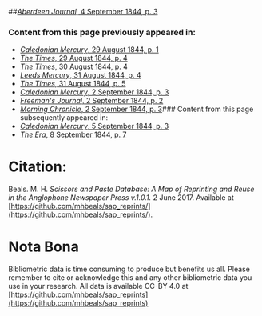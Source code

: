 ##[*Aberdeen Journal*, 4 September 1844, p. 3](https://mhbeals.github.io/sap_html/Aberdeen-Journal/Aberdeen-Journal-4-September-1844-p-3)

### Content from this page previously appeared in:
+ [*Caledonian Mercury*, 29 August 1844, p. 1](https://mhbeals.github.io/sap_html/Caledonian-Mercury/Caledonian-Mercury-29-August-1844-p-1)
+ [*The Times*, 29 August 1844, p. 4](https://mhbeals.github.io/sap_html/The-Times/The-Times-29-August-1844-p-4)
+ [*The Times*, 30 August 1844, p. 4](https://mhbeals.github.io/sap_html/The-Times/The-Times-30-August-1844-p-4)
+ [*Leeds Mercury*, 31 August 1844, p. 4](https://mhbeals.github.io/sap_html/Leeds-Mercury/Leeds-Mercury-31-August-1844-p-4)
+ [*The Times*, 31 August 1844, p. 5](https://mhbeals.github.io/sap_html/The-Times/The-Times-31-August-1844-p-5)
+ [*Caledonian Mercury*, 2 September 1844, p. 3](https://mhbeals.github.io/sap_html/Caledonian-Mercury/Caledonian-Mercury-2-September-1844-p-3)
+ [*Freeman's Journal*, 2 September 1844, p. 2](https://mhbeals.github.io/sap_html/Freeman's-Journal/Freeman's-Journal-2-September-1844-p-2)
+ [*Morning Chronicle*, 2 September 1844, p. 3](https://mhbeals.github.io/sap_html/Morning-Chronicle/Morning-Chronicle-2-September-1844-p-3)### Content from this page subsequently appeared in:
+ [*Caledonian Mercury*, 5 September 1844, p. 3](https://mhbeals.github.io/sap_html/Caledonian-Mercury/Caledonian-Mercury-5-September-1844-p-3)
+ [*The Era*, 8 September 1844, p. 7](https://mhbeals.github.io/sap_html/The-Era/The-Era-8-September-1844-p-7)
                    
# Citation: 

Beals. M. H. *Scissors and Paste Database: A Map of Reprinting and Reuse in the Anglophone Newspaper Press v.1.0.1.* 2 June 2017. Available at [https://github.com/mhbeals/sap_reprints/](https://github.com/mhbeals/sap_reprints/). 
                    
# Nota Bona

Bibliometric data is time consuming to produce but benefits us all. Please remember to cite or acknowledge this and any other bibliometric data you use in your research. All data is available CC-BY 4.0 at [https://github.com/mhbeals/sap_reprints](https://github.com/mhbeals/sap_reprints)